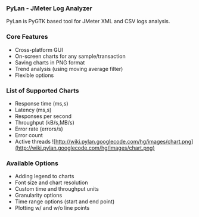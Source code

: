 ### PyLan - JMeter Log Analyzer ###
PyLan is PyGTK based tool for JMeter XML and CSV logs analysis.
### Core Features ###
  * Cross-platform GUI
  * On-screen charts for any sample/transaction
  * Saving charts in PNG format
  * Trend analysis (using moving average filter)
  * Flexible options
### List of Supported Charts ###
  * Response time (ms,s)
  * Latency (ms,s)
  * Responses per second
  * Throughput (kB/s,MB/s)
  * Error rate (errors/s)
  * Error count
  * Active threads
![http://wiki.pylan.googlecode.com/hg/images/chart.png](http://wiki.pylan.googlecode.com/hg/images/chart.png)
### Available Options ###
  * Adding legend to charts
  * Font size and chart resolution
  * Custom time and throughput units
  * Granularity options
  * Time range options (start and end point)
  * Plotting w/ and w/o line points